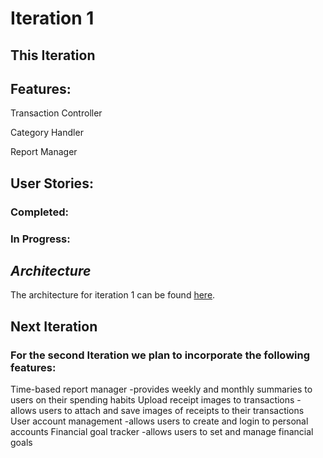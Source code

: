 # Iteration 1
## This Iteration

## Features:

Transaction Controller

Category Handler

Report Manager

## User Stories:

### Completed:



### In Progress:



## *Architecture*
The architecture for iteration 1 can be found [here](./docs/Architecture_Diagram_Iteration1.pdf).

## Next Iteration

### For the second Iteration we plan to incorporate the following features:

Time-based report manager
-provides weekly and monthly summaries to users on their spending habits
Upload receipt images to transactions
-allows users to attach and save images of receipts to their transactions
User account management
-allows users to create and login to personal accounts
Financial goal tracker
-allows users to set and manage financial goals



